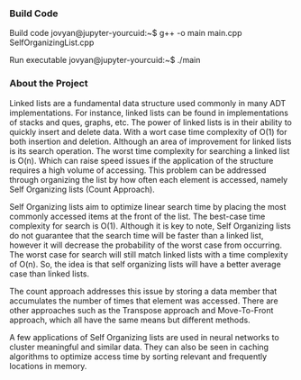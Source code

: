 ### Build Code

Build code
jovyan@jupyter-yourcuid:~$ g++ -o main main.cpp SelfOrganizingList.cpp 

Run executable
jovyan@jupyter-yourcuid:~$ ./main



### About the Project

Linked lists are a fundamental data structure used commonly in many ADT implementations. For instance, linked lists can be found in implementations of stacks and ques, graphs, etc. The power of linked lists is in their ability to quickly insert and delete data. With a wort case time complexity of O(1) for both insertion and deletion. Although an area of improvement for linked lists is its search operation. The worst time complexity for searching a linked list is O(n). Which can raise speed issues if the application of the structure requires a high volume of accessing. This problem can be addressed through organizing the list by how often each element is accessed, namely Self Organizing lists (Count Approach).

Self Organizing lists aim to optimize linear search time by placing the most commonly accessed items at the front of the list. The best-case time complexity for search is O(1). Although it is key to note, Self Organizing lists do not guarantee that the search time will be faster than a linked list, however it will decrease the probability of the worst case from occurring. The worst case for search will still match linked lists with a time complexity of O(n). So, the idea is that self organizing lists will have a better average case than linked lists. 

The count approach addresses this issue by storing a data member that accumulates the number of times that element was accessed. There are other approaches such as the Transpose approach and Move-To-Front approach, which all have the same means but different methods. 

A few applications of Self Organizing lists are used in neural networks to cluster meaningful and similar data. They can also be seen in caching algorithms to optimize access time by sorting relevant and frequently locations in memory.
